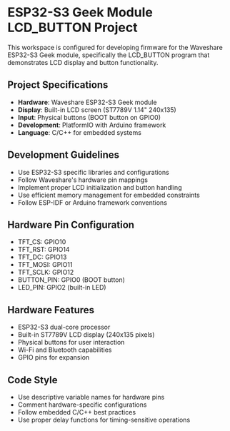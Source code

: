 # ESP32-S3 Geek Module LCD_BUTTON Project

This workspace is configured for developing firmware for the Waveshare ESP32-S3 Geek module, specifically the LCD_BUTTON program that demonstrates LCD display and button functionality.

## Project Specifications
- **Hardware**: Waveshare ESP32-S3 Geek module
- **Display**: Built-in LCD screen (ST7789V 1.14" 240x135)
- **Input**: Physical buttons (BOOT button on GPIO0)
- **Development**: PlatformIO with Arduino framework
- **Language**: C/C++ for embedded systems

## Development Guidelines
- Use ESP32-S3 specific libraries and configurations
- Follow Waveshare's hardware pin mappings
- Implement proper LCD initialization and button handling
- Use efficient memory management for embedded constraints
- Follow ESP-IDF or Arduino framework conventions

## Hardware Pin Configuration
- TFT_CS: GPIO10
- TFT_RST: GPIO14  
- TFT_DC: GPIO13
- TFT_MOSI: GPIO11
- TFT_SCLK: GPIO12
- BUTTON_PIN: GPIO0 (BOOT button)
- LED_PIN: GPIO2 (built-in LED)

## Hardware Features
- ESP32-S3 dual-core processor
- Built-in ST7789V LCD display (240x135 pixels)
- Physical buttons for user interaction
- Wi-Fi and Bluetooth capabilities
- GPIO pins for expansion

## Code Style
- Use descriptive variable names for hardware pins
- Comment hardware-specific configurations
- Follow embedded C/C++ best practices
- Use proper delay functions for timing-sensitive operations